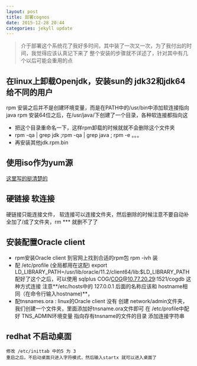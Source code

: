 ```yaml
---
layout: post
title: 部署cognos
date: 2015-12-28 20:44
categories: jekyll update
---
```


> 介于部署这个系统花了我好多时间，其中装了一次又一次，为了我付出的时间，我觉得应该认真记下来了
> 整个安装的步骤就不详述了，针对其中有几个以后可能会重用的点

## 在linux上卸载Openjdk，安装sun的 jdk32和jdk64 给不同的用户

rpm 安装之后并不是创建环境变量，而是在PATH中的/usr/bin中添加软连接指向java
rpm 安装64位之后，在/usr/java/下创建了一个目录，各种软连接都指向这

+ 把这个目录重命名一下，这样rpm卸载的时候就就不会删除这个文件夹
+ rpm -qa | grep jdk ;rpm -qa | grep java ; rpm -e 。。。
+ 再安装其他jdk.rpm.bin

## 使用iso作为yum源

[这里写的挺清楚的][isoyum]

## 硬链接 软连接

硬链接只能连接文件，
软连接可以连接文件夹，然后删除的时候注意不要自动补全加了/成了文件夹，rm *** 就删不了了

## 安装配置Oracle client

+ rpm安装Oracle client 到官网上找到合适的rpm包 
    rpm -ivh 装
+ 配 /etc/profile (全局都用在这配)
    export LD_LIBRARY_PATH=/usr/lib/oracle/11.2/client64/lib:$LD_LIBRARY_PATH
    配好了这个之后，可以使用 sqlplus COG/COG@10.77.20.29:1521/cogdb 这种方式连接
    注意**/etc/hosts中的 127.0.0.1 后面的名称应该和 hostname相同（在命令行输入hostname)**，
+ 配tnsnames.ora :
    linux的Oracle client 没有 创建 network/admin文件夹，我们创建一个文件夹，里面添加好tnsname.ora文件即可
    在 /etc/profile中配好 TNS_ADMIN环境变量 指向存有tnsname的文件的目录
    添加连接字符串

## redhat 不启动桌面
    修改 /etc/inittab 中的5 为 3
    重启之后，不启动桌面只进入字符模式，然后输入startx 就可以进入桌面了
    
[isoyum]:http://blog.csdn.net/houqd2012/article/details/8604083

